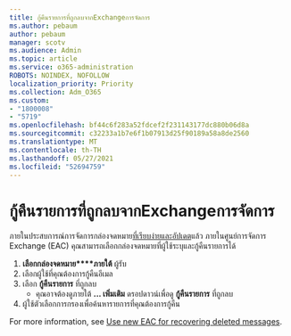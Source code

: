 ```yaml
---
title: กู้คืนรายการที่ถูกลบจากExchangeการจัดการ
ms.author: pebaum
author: pebaum
manager: scotv
ms.audience: Admin
ms.topic: article
ms.service: o365-administration
ROBOTS: NOINDEX, NOFOLLOW
localization_priority: Priority
ms.collection: Adm_O365
ms.custom:
- "1800008"
- "5719"
ms.openlocfilehash: bf44c6f283a52fdcef2f231143177dc880b06d8a
ms.sourcegitcommit: c32233a1b7e6f1b07913d25f90189a58a8de2560
ms.translationtype: MT
ms.contentlocale: th-TH
ms.lasthandoff: 05/27/2021
ms.locfileid: "52694759"
---
```

# <a name="recover-deleted-items-from-exchange-admin-center"></a>กู้คืนรายการที่ถูกลบจากExchangeการจัดการ

ภายในประสบการณ์การจัดการกล่องจดหมาย[ที่เรียบง่ายและอัปเดต](https://admin.exchange.microsoft.com/#/mailboxes)แล้ว ภายในศูนย์การจัดการ Exchange (EAC) คุณสามารถเลือกกล่องจดหมายที่ผู้ใช้ระบุและกู้คืนรายการได้

1. **เลือกกล่องจดหมาย****ภายใต้** ผู้รับ
2. เลือกผู้ใช้ที่คุณต้องการกู้คืนอีเมล
3. เลือก **กู้คืนรายการ** ที่ถูกลบ
    - คุณอาจต้องดูภายใต้ **... เพิ่มเติม** ดรอปดาวน์เพื่อดู **กู้คืนรายการ** ที่ถูกลบ
4. ผู้ใช้ตัวเลือกการกรองเพื่อค้นหารายการที่คุณต้องการกู้คืน

For more information, see [Use new EAC for recovering deleted messages](/exchange/recipients-in-exchange-online/manage-user-mailboxes/recover-deleted-messages#use-new-eac-for-recovering-deleted-messages).
